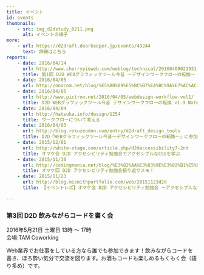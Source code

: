 ```yaml
---
title: イベント
id: events
thumbnails:
    - src: img_d2dstudy_0211.png
      alt: イベントの様子
more:
    - url: https://d2draft.doorkeeper.jp/events/43244
      text: 詳細はこちら
reports:
    - date: 2016/04/14
      url: http://www.cherrypieweb.com/weblog/technical/20160408021931.php
      title: 第1回 D2D WEBグラフィックツール今昔 ～デザインワークフローの転換～ でお話してきました
    - date: 2016/04/05
      url: http://onocom.net/blog/%E5%8B%89%E5%BC%B7%E4%BC%9A%E7%AC%AC1%E5%9B%9E-d2d-web%E3%82%B0%E3%83%A9%E3%83%95%E3%82%A3%E3%83%83%E3%82%AF%E3%83%84%E3%83%BC%E3%83%AB%E4%BB%8A%E6%98%94-%E3%81%AB%E5%8F%82%E5%8A%A0%E3%81%97/
    - date: 2016/04/05
      url: http://www.pictron.net/2016/04/05/webdesign-workflow-vol1/
      title: D2D WEBグラフィックツール今昔 デザインワークフローの転換 v1.0 Note 2016/4/2（土）
    - date: 2016/04/04
      url: http://hatsuka.info/design/1254
      title: ワークフローについて考える
    - date: 2016/04/03
      url: http://blog.rokuzeudon.com/entry/d2draft_design_tools
      title: D2D「WEBグラフィックツール今昔〜デザインワークフローの転換～」に参加してきました
    - date: 2015/12/01
      url: http://white-stage.com/article.php/d2daccessibility7-2nd
      title: オマケ会 D2D アクセシビリティ勉強会でアクセシブルなCSSを学ぶ
    - date: 2015/11/30
      url: http://codingmania.net/blog/%E3%82%AA%E3%83%9E%E3%82%B1%E5%9B%9E-d2d-%E3%82%A2%E3%82%AF%E3%82%BB%E3%82%B7%E3%83%93%E3%83%AA%E3%83%86%E3%82%A3%E5%8B%89%E5%BC%B7%E4%BC%9A%E6%8C%AF%E3%82%8A%E8%BF%94%E3%82%8A%E3%83%A1%E3%83%A2
      title: オマケ回 D2D アクセシビリティ勉強会振り返りメモ！
    - date: 2015/11/23
      url: http://blog.mismithportfolio.com/web/20151123d2d
      title: 【イベントレポ】オマケ会 D2D アクセシビリティ勉強会 ～アクセシブルなCSSもやっとこう～に参加しました #d2draft

---
```


### 第3回 D2D 飲みながらコードを書く会

2016年5月21日 土曜日 13時 ～ 17時  
会場:TAM Coworking

Web業界でお仕事をしている方なら誰でも参加できます！飲みながらコードを書き、ほろ酔い気分で交流を図ります。お酒もコードも楽しめるもくもく会（語り多め）です。
